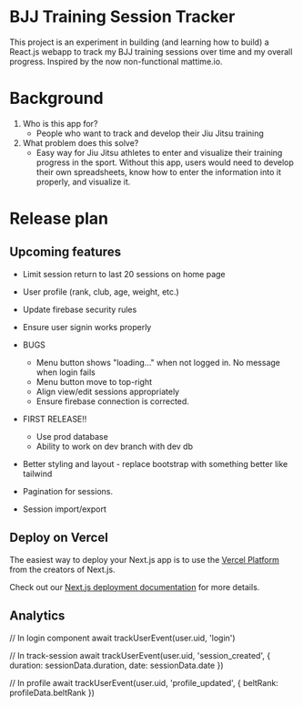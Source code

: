 # BJJ Training Session Tracker

This project is an experiment in building (and learning how to build) a React.js webapp to track my BJJ training sessions over time and my overall progress. Inspired by the now non-functional mattime.io.

# Background

1. Who is this app for?
    - People who want to track and develop their Jiu Jitsu training
2. What problem does this solve?
    - Easy way for Jiu Jitsu athletes to enter and visualize their training progress in the sport. Without this app, users would need to develop their own spreadsheets, know how to enter the information into it properly, and visualize it.



# Release plan

## Upcoming features

- Limit session return to last 20 sessions on home page
- User profile (rank, club, age, weight, etc.)
- Update firebase security rules
- Ensure user signin works properly
- BUGS
    - Menu button shows "loading..." when not logged in. No message when login fails
    - Menu button move to top-right
    - Align view/edit sessions appropriately
    - Ensure firebase connection is corrected.

- FIRST RELEASE!!
    - Use prod database
    - Ability to work on dev branch with dev db

- Better styling and layout - replace bootstrap with something better like tailwind
- Pagination for sessions.
- Session import/export



## Deploy on Vercel

The easiest way to deploy your Next.js app is to use the [Vercel Platform](https://vercel.com/new?utm_medium=default-template&filter=next.js&utm_source=create-next-app&utm_campaign=create-next-app-readme) from the creators of Next.js.

Check out our [Next.js deployment documentation](https://nextjs.org/docs/app/building-your-application/deploying) for more details.




## Analytics

// In login component
await trackUserEvent(user.uid, 'login')

// In track-session
await trackUserEvent(user.uid, 'session_created', { 
  duration: sessionData.duration,
  date: sessionData.date 
})

// In profile
await trackUserEvent(user.uid, 'profile_updated', {
  beltRank: profileData.beltRank
})